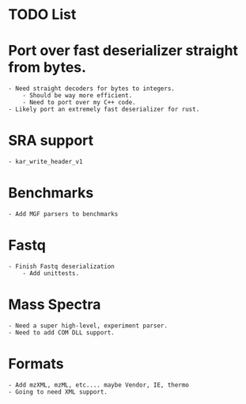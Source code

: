# TODO List

# Port over fast deserializer straight from bytes.
    - Need straight decoders for bytes to integers.
        - Should be way more efficient.
        - Need to port over my C++ code.
    - Likely port an extremely fast deserializer for rust.

# SRA support
    - kar_write_header_v1

# Benchmarks
    - Add MGF parsers to benchmarks

# Fastq
    - Finish Fastq deserialization
        - Add unittests.

# Mass Spectra
    - Need a super high-level, experiment parser.
    - Need to add COM DLL support.

# Formats
    - Add mzXML, mzML, etc.... maybe Vendor, IE, thermo
    - Going to need XML support.
